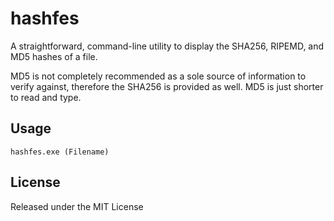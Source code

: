 # hashfes
A straightforward, command-line utility to display the SHA256, RIPEMD, and MD5 hashes of a file.

MD5 is not completely recommended as a sole source of information to verify against, therefore the SHA256 is provided as well.  MD5 is just shorter to read and type.

## Usage

```
hashfes.exe (Filename)
```

## License

Released under the MIT License
